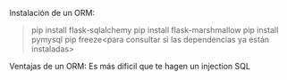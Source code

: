 Instalación de un ORM:
>pip install flask-sqlalchemy
>pip install flask-marshmallow
>pip install pymysql
>pip freeze<para consultar si las dependencias ya están instaladas>

Ventajas de un ORM:
Es más dificil que te hagen un injection SQL